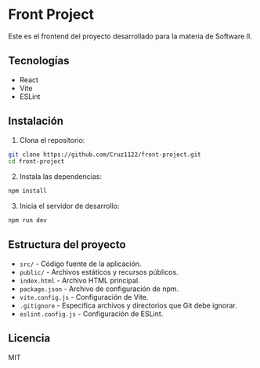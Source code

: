 # Front Project

Este es el frontend del proyecto desarrollado para la materia de Software II.

## Tecnologías

- React
- Vite
- ESLint

## Instalación

1. Clona el repositorio:

```bash
git clone https://github.com/Cruz1122/front-project.git
cd front-project
```

2. Instala las dependencias:

```bash
npm install
```

3. Inicia el servidor de desarrollo:

```bash
npm run dev
```

## Estructura del proyecto

- `src/` - Código fuente de la aplicación.
- `public/` - Archivos estáticos y recursos públicos.
- `index.html` - Archivo HTML principal.
- `package.json` - Archivo de configuración de npm.
- `vite.config.js` - Configuración de Vite.
- `.gitignore` - Especifica archivos y directorios que Git debe ignorar.
- `eslint.config.js` - Configuración de ESLint.

## Licencia

MIT

